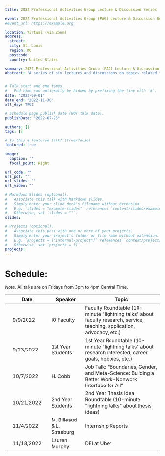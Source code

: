 ```yaml
---
title: 2022 Professional Activities Group Lecture & Discussion Series

event: 2022 Professional Activities Group (PAG) Lecture & Discussion Series
#event_url: https://example.org

location: Virtual (via Zoom)
address:
  street: 
  city: St. Louis
  region: MO
  postcode: 
  country: United States

summary: 2022 Professional Activities Group (PAG) Lecture & Discussion Series
abstract: "A series of six lectures and discussions on topics related to science, practice, and advocacy in IO psychology."


# Talk start and end times.
#   End time can optionally be hidden by prefixing the line with `#`.
date: "2022-09-01"
date_end: "2022-11-30"
all_day: TRUE

# Schedule page publish date (NOT talk date).
publishDate: "2022-07-25"

authors: []
tags: []

# Is this a featured talk? (true/false)
featured: true

image:
  caption: ''
  focal_point: Right

url_code: ""
url_pdf: ""
url_slides: ""
url_video: ""

# Markdown Slides (optional).
#   Associate this talk with Markdown slides.
#   Simply enter your slide deck's filename without extension.
#   E.g. `slides = "example-slides"` references `content/slides/example-slides.md`.
#   Otherwise, set `slides = ""`.
slides:

# Projects (optional).
#   Associate this post with one or more of your projects.
#   Simply enter your project's folder or file name without extension.
#   E.g. `projects = ["internal-project"]` references `content/project/deep-learning/index.md`.
#   Otherwise, set `projects = []`.
projects:
---
```


# Schedule:

*Note.* All talks are on Fridays from 3pm to 4pm Central Time.

|   | Date       |   | Speaker                     | Topic                                                                                                                   |
|---|------------|---|-----------------------------|-------------------------------------------------------------------------------------------------------------------------|
|   |   9/9/2022 |   | IO Faculty                  | Faculty Roundtable (10-minute "lightning talks" about faculty research, service, teaching, application, advocacy, etc.) |
|   |  9/23/2022 |   | 1st Year Students           | 1st Year Roundtable (10-minute "lightning talks" about research interested, career goals, hobbies, etc.)                |
|   |  10/7/2022 |   | H. Cobb                     | Job Talk: "Boundaries, Gender, and Meta-Science: Building a Better Work-Nonwork Interface for All"                      |
|   | 10/21/2022 |   | 2nd Year Students           | 2nd Year Thesis Idea Roundtable (10-minute "lightning talks" about thesis ideas)                                        |
|   |  11/4/2022 |   | M. Billeaud & L. Strasburg  | Internship Reports                                                                                                      |
|   | 11/18/2022 |   | Lauren Murphy               | DEI at Uber                                                                                                                        |